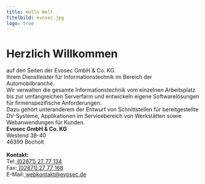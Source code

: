 ```yaml
---
title: Hallo Welt
Titelbild: evosec.jpg
logo: true
---
```

<div class="row">
<div class="col-md-6 offset-md-1 abstand">
<h1>Herzlich Willkommen</h1>
</div>
</div>

<div class="row">
<div class="col-md-9">

<div class="row">
<div class="col-md-4 offset-md-1 abstand">
auf den Seiten der Evosec GmbH & Co. KG.<br> Ihrem Dienstleister für Informationstechnik im Bereich der Automobilbranche.<br>
</div>
<div class="col-md-3 abstand"> 
Wir verwalten die gesamte Informationstechnik vom einzelnen Arbeitsplatz bis zur umfangreichen Serverfarm und entwickeln eigene Softwarelösungen für firmenspezifische Anforderungen.<br>
</div>
</div>
<div class="row">
<div class="col-md-3 offset-md-1 abstand"> 
Dazu gehört unteranderem der Entwurf von Schnittstellen für bereitgestellte DV-Systeme, Applikationen im Servicebereich von Werkstätten sowie Webanwendungen für Kunden.<br>
</div>
</div>
</div>

<div class="col-md-3">
<div class="row">
<div class="col-md-3 abstand">
<div class="card bg-light mb-3">
<div class="card-body">
<strong>Evosec GmbH & Co. KG</strong><br>
Westend 38-40<br>
46399 Bocholt<br>
<br>
<strong>Kontakt:</strong><br>
Tel:<a href="tel:(02871) 27 77 134"> (02871) 27 77 134</a><br>
Fax:<a href="fax:(02871) 27 77 168"> (02871) 27 77 168</a><br>
E-Mail:<a href="mailto:webkontakt@evosec.de"> webkontakt@evosec.de</a><br>
</div>
</div>
</div>
</div>
</div>

